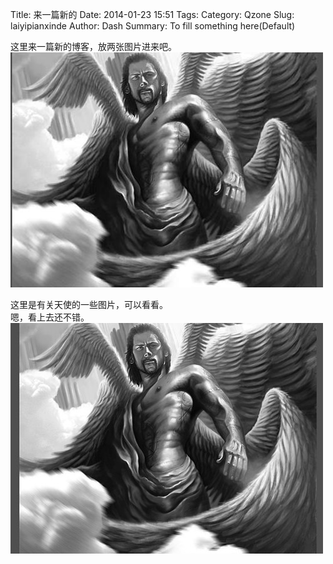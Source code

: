 Title: 来一篇新的
Date: 2014-01-23 15:51
Tags: 
Category: Qzone
Slug: laiyipianxinde
Author: Dash
Summary: To fill something here(Default)

这里来一篇新的博客，放两张图片进来吧。    
![/images/lucifier1.jpg](/images/lucifier1.jpg)

这里是有关天使的一些图片，可以看看。    
嗯，看上去还不错。    
![/images/lucifier2.jpg](/images/lucifier2.jpg)

